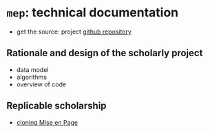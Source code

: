 # `mep`: technical documentation #

- get the source: project [github repository][git]

## Rationale and design of the scholarly project
- data model
- algorithms
- overview of code

## Replicable scholarship ##


- [cloning Mise en Page](cloning.html)


[git]: https://github.com/neelsmith/mep



